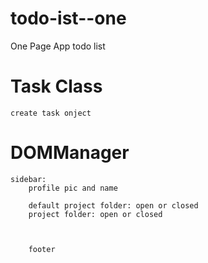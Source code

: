 # todo-ist--one
One Page App todo list

# Task Class
    create task onject
    
# DOMManager
    sidebar:
        profile pic and name

        default project folder: open or closed
        project folder: open or closed

        

        footer
